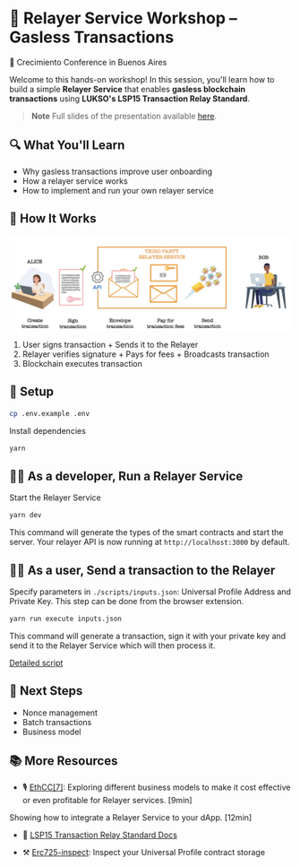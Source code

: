 # 🚀 Relayer Service Workshop – Gasless Transactions

📍 Crecimiento Conference in Buenos Aires

Welcome to this hands-on workshop! In this session, you'll learn how to build a simple **Relayer Service** that enables **gasless blockchain transactions** using **LUKSO's LSP15 Transaction Relay Standard**.

> **Note**
> Full slides of the presentation available [here](https://docs.google.com/presentation/d/1gJa_WLCzG8sALqvL6nkwIhxLuqA59tEC/edit?usp=sharing&ouid=113684602982664573986&rtpof=true&sd=true).

## 🔍 What You'll Learn

- Why gasless transactions improve user onboarding
- How a relayer service works
- How to implement and run your own relayer service

## 🧠 How It Works

![RelayerService](./docs/image.png)

1. User signs transaction + Sends it to the Relayer
2. Relayer verifies signature + Pays for fees + Broadcasts transaction
3. Blockchain executes transaction

## 🔐 Setup

```bash
cp .env.example .env
```

Install dependencies

```bash
yarn
```

## 👩‍💻 As a developer, Run a Relayer Service

Start the Relayer Service

```bash
yarn dev
```

This command will generate the types of the smart contracts and start the server.
Your relayer API is now running at `http://localhost:3000` by default.

## 💁‍♀️ As a user, Send a transaction to the Relayer

Specify parameters in `./scripts/inputs.json`: Universal Profile Address and Private Key.
This step can be done from the browser extension.

```bash
yarn run execute inputs.json
```

This command will generate a transaction, sign it with your private key and send it to the Relayer Service which will then process it.

[Detailed script](./docs/endpoint.md)

## 🌱 Next Steps

- Nonce management
- Batch transactions
- Business model

## 📚 More Resources

- 🎙️ [EthCC[7]](https://ethcc.io/archives/onboarding-new-users-using-a-gasless-transaction-tool):
  Exploring different business models to make it cost effective or even profitable for Relayer services.
  [9min]

Showing how to integrate a Relayer Service to your dApp. [12min]

- 📖 [LSP15 Transaction Relay Standard Docs](https://docs.lukso.tech/standards/accounts/lsp15-transaction-relayer-api)

- ⚒️ [Erc725-inspect](https://erc725-inspect.lukso.tech/): Inspect your Universal Profile contract storage
